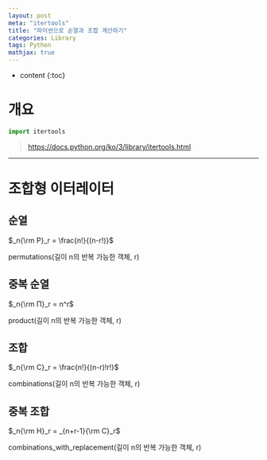 ```yaml
---
layout: post
meta: "itertools"
title: "파이썬으로 순열과 조합 계산하기"
categories: Library
tags: Python
mathjax: true
---
```


* content
{:toc}
# 개요

```python
import itertools
```

> https://docs.python.org/ko/3/library/itertools.html

---

# 조합형 이터레이터

## 순열

$_n{\rm P}_r = \frac{n!}{(n-r!)}$

permutations(길이 n의 반복 가능한 객체, r)

## 중복 순열

$_n{\rm Π}_r = n^r$

product(길이 n의 반복 가능한 객체, r)

## 조합

$_n{\rm C}_r = \frac{n!}{(n-r)!r!}$

combinations(길이 n의 반복 가능한 객체, r)

## 중복 조합 

$_n{\rm H}_r = _{n+r-1}{\rm C}_r$

combinations_with_replacement(길이 n의 반복 가능한 객체, r)

